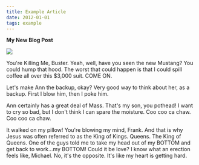 ```yaml
---
title: Example Article
date: 2012-01-01
tags: example
---
```


**My New Blog Post**

<div class="image">
  <img src="http://upload.wikimedia.org/wikipedia/commons/2/22/Turkish_Van_Cat.jpg">
</div>

You're Killing Me, Buster. Yeah, well, have you seen the new Mustang? You could hump that hood. The worst that could happen is that I could spill coffee all over this $3,000 suit. COME ON.

Let's make Ann the backup, okay? Very good way to think about her, as a backup. First I blow him, then I poke him.

Ann certainly has a great deal of Mass. That's my son, you pothead! I want to cry so bad, but I don't think I can spare the moisture. Coo coo ca chaw. Coo coo ca chaw.

It walked on my pillow! You're blowing my mind, Frank. And that is why Jesus was often referred to as the King of Kings. Queens. The King of Queens. One of the guys told me to take my head out of my BOTTOM and get back to work…my BOTTOM! Could it be love? I know what an erection feels like, Michael. No, it's the opposite. It's like my heart is getting hard.
